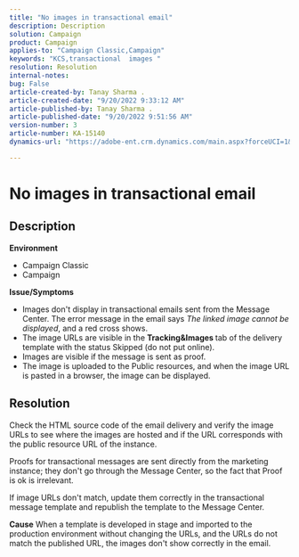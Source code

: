 ```yaml
---
title: "No images in transactional email"
description: Description
solution: Campaign
product: Campaign
applies-to: "Campaign Classic,Campaign"
keywords: "KCS,transactional  images "
resolution: Resolution
internal-notes: 
bug: False
article-created-by: Tanay Sharma .
article-created-date: "9/20/2022 9:33:12 AM"
article-published-by: Tanay Sharma .
article-published-date: "9/20/2022 9:51:56 AM"
version-number: 3
article-number: KA-15140
dynamics-url: "https://adobe-ent.crm.dynamics.com/main.aspx?forceUCI=1&pagetype=entityrecord&etn=knowledgearticle&id=961ae13a-c738-ed11-9db1-002248086735"

---
```

# No images in transactional email

## Description

<b>Environment</b>
- Campaign Classic
- Campaign



<b>Issue/Symptoms</b>
- Images don't display in transactional emails sent from the Message Center. The error message in the email says *The linked image cannot be displayed*, and a red cross shows.
- The image URLs are visible in the <b>Tracking&Images </b>tab of the delivery template with the status Skipped (do not put online).
- Images are visible if the message is sent as proof.
- The image is uploaded to the Public resources, and when the image URL is pasted in a browser, the image can be displayed.



## Resolution






Check the HTML source code of the email delivery and verify the image URLs to see where the images are hosted and if the URL corresponds with the public resource URL of the instance.



Proofs for transactional messages are sent directly from the marketing instance; they don't go through the Message Center, so the fact that Proof is ok is irrelevant.



If image URLs don't match, update them correctly in the transactional message template and republish the template to the Message Center.


<b>Cause</b>
When a template is developed in stage and imported to the production environment without changing the URLs, and the URLs do not match the published URL, the images don't show correctly in the email.




